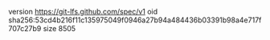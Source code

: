 version https://git-lfs.github.com/spec/v1
oid sha256:53cd4b216f11c135975049f0946a27b94a484436b03391b98a4e717f707c27b9
size 8505
